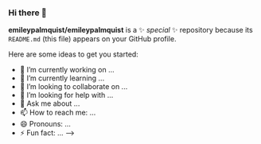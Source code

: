 ### Hi there 👋
<!-- [![emiley's wakatime stats](https://github-readme-stats.vercel.app/api/wakatime?username=@emileypalmquist)](https://github.com/anuraghazra/github-readme-stats) -->

<!--[![Top Langs](https://github-readme-stats.vercel.app/api/top-langs/?username=emileypalmquist&hide=java,objective-c,starlark)](https://github.com/anuraghazra/github-readme-stats)-->
<!--[![Emiley's GitHub stats](https://github-readme-stats.vercel.app/api?username=emileypalmquist&count_private=true&show_icons=true&bg_color=ffe6a1&text_color=a7f7fc&title_color=5dd5de&icon_color=97d6e8&border_color=97d6e8&hide=stars,issues)](https://github.com/anuraghazra/github-readme-stats)-->

**emileypalmquist/emileypalmquist** is a ✨ _special_ ✨ repository because its `README.md` (this file) appears on your GitHub profile.

Here are some ideas to get you started:

- 🔭 I’m currently working on ...
- 🌱 I’m currently learning ...
- 👯 I’m looking to collaborate on ...
- 🤔 I’m looking for help with ...
- 💬 Ask me about ...
- 📫 How to reach me: ...
- 😄 Pronouns: ...
- ⚡ Fun fact: ...
-->
